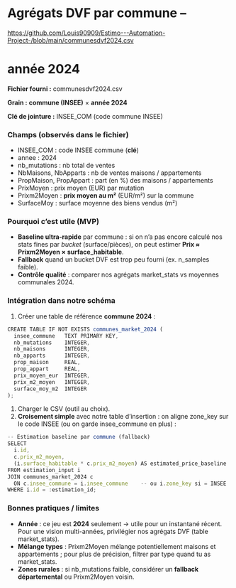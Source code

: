 # **Agrégats DVF par commune –**

https://github.com/Louis90909/Estimo---Automation-Project-/blob/main/communesdvf2024.csv

# **année 2024**

**Fichier fourni :** communesdvf2024.csv

**Grain :** **commune (INSEE)** × **année 2024**

**Clé de jointure :** INSEE_COM (code commune INSEE)

### **Champs (observés dans le fichier)**

- INSEE_COM : code INSEE commune (**clé**)
- annee : 2024
- nb_mutations : nb total de ventes
- NbMaisons, NbApparts : nb de ventes maisons / appartements
- PropMaison, PropAppart : part (en %) des maisons / appartements
- PrixMoyen : prix moyen (EUR) par mutation
- Prixm2Moyen : **prix moyen au m²** (EUR/m²) sur la commune
- SurfaceMoy : surface moyenne des biens vendus (m²)

### **Pourquoi c’est utile (MVP)**

- **Baseline ultra-rapide** par commune : si on n’a pas encore calculé nos stats fines par *bucket* (surface/pièces), on peut estimer **Prix ≈ Prixm2Moyen × surface_habitable**.
- **Fallback** quand un bucket DVF est trop peu fourni (ex. n_samples faible).
- **Contrôle qualité** : comparer nos agrégats market_stats vs moyennes communales 2024.

### **Intégration dans notre schéma**

1. Créer une table de référence **commune 2024** :

```jsx
CREATE TABLE IF NOT EXISTS communes_market_2024 (
  insee_commune   TEXT PRIMARY KEY,
  nb_mutations    INTEGER,
  nb_maisons      INTEGER,
  nb_apparts      INTEGER,
  prop_maison     REAL,
  prop_appart     REAL,
  prix_moyen_eur  INTEGER,
  prix_m2_moyen   INTEGER,
  surface_moy_m2  INTEGER
);
```

1. Charger le CSV (outil au choix).
2. **Croisement simple** avec notre table d’insertion : on aligne zone_key sur le code INSEE (ou on garde insee_commune en plus) :

```jsx
-- Estimation baseline par commune (fallback)
SELECT 
  i.id,
  c.prix_m2_moyen,
  (i.surface_habitable * c.prix_m2_moyen) AS estimated_price_baseline
FROM estimation_input i
JOIN communes_market_2024 c
  ON c.insee_commune = i.insee_commune    -- ou i.zone_key si = INSEE
WHERE i.id = :estimation_id;
```

### **Bonnes pratiques / limites**

- **Année** : ce jeu est **2024** seulement → utile pour un instantané récent. Pour une vision multi-années, privilégier nos agrégats DVF (table market_stats).
- **Mélange types** : Prixm2Moyen mélange potentiellement maisons et appartements ; pour plus de précision, filtrer par type quand tu as market_stats.
- **Zones rurales** : si nb_mutations faible, considérer un **fallback départemental** ou Prixm2Moyen voisin.

